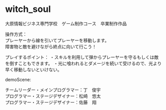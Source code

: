 # witch_soul  
大原情報ビジネス専門学校　ゲーム制作コース　卒業制作作品  

操作方式：  
プレーヤーから線を引いてプレーヤーを移動します。  
障害物と敵を避けながら終点に向いて行こう！  

プレイするポイント：
・スキルを利用して弾からプレーヤーを守るもしくは敵を倒すこともできます。
・光に喰われるとダメージを続いて受けるので、光より早く移動しないといけない。

demoScene:

チームリーダー・メインプログラマー：丁　俊宇  
プログラマー・ステージデザイナー：松崎　悠太  
プログラマー・ステージデザイナー：佐藤　翔  
